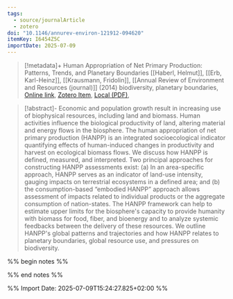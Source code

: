 ```yaml
---
tags:
  - source/journalArticle
  - zotero
doi: "10.1146/annurev-environ-121912-094620"
itemKey: I6454Z5C
importDate: 2025-07-09
---
```

>[!metadata]+
> Human Appropriation of Net Primary Production: Patterns, Trends, and Planetary Boundaries
> [[Haberl, Helmut]], [[Erb, Karl-Heinz]], [[Krausmann, Fridolin]], 
> [[Annual Review of Environment and Resources (journal)]] (2014)
> biodiversity, planetary boundaries, 
> [Online link](https://www.annualreviews.org/content/journals/10.1146/annurev-environ-121912-094620), [Zotero Item](zotero://select/library/items/I6454Z5C), [Local (PDF)](file://C:/Users/aburg/Documents/references/zotero/storage/B74QWQBE/Haberl2014_HumanAppropriation.pdf), 

>[!abstract]-
>Economic and population growth result in increasing use of biophysical resources, including land and biomass. Human activities influence the biological productivity of land, altering material and energy flows in the biosphere. The human appropriation of net primary production (HANPP) is an integrated socioecological indicator quantifying effects of human-induced changes in productivity and harvest on ecological biomass flows. We discuss how HANPP is defined, measured, and interpreted. Two principal approaches for constructing HANPP assessments exist: (a) In an area-specific approach, HANPP serves as an indicator of land-use intensity, gauging impacts on terrestrial ecosystems in a defined area; and (b) the consumption-based “embodied HANPP” approach allows assessment of impacts related to individual products or the aggregate consumption of nation-states. The HANPP framework can help to estimate upper limits for the biosphere&apos;s capacity to provide humanity with biomass for food, fiber, and bioenergy and to analyze systemic feedbacks between the delivery of these resources. We outline HANPP&apos;s global patterns and trajectories and how HANPP relates to planetary boundaries, global resource use, and pressures on biodiversity.

%% begin notes %%

%% end notes %%

%% Import Date: 2025-07-09T15:24:27.825+02:00 %%
